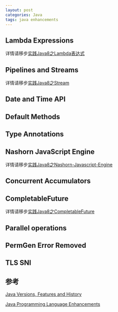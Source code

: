 ```yaml
---
layout: post
categories: Java
tags: java enhancements
---
```


## Lambda Expressions

详情请移步[实践Java8之Lambda表达式](/java/2018/02/25/实践Java8之Lambda表达式/)

## Pipelines and Streams

详情请移步[实践Java8之Stream](/java/2018/02/25/实践Java8之Stream/)

## Date and Time API  

## Default Methods  

## Type Annotations  

## Nashorn JavaScript Engine  

详情请移步[实践Java8之Nashorn-Javascript-Engine](/java/2018/03/29/实践Java8之Nashorn-Javascript-Engine)

## Concurrent Accumulators  

## CompletableFuture

详情请移步[实践Java8之CompletableFuture](/java/2018/03/30/实践Java8之CompletableFuture)

## Parallel operations  

## PermGen Error Removed  

## TLS SNI  

## 参考

[Java Versions, Features and History](https://javapapers.com/core-java/java-features-and-history/)

[Java Programming Language Enhancements](https://docs.oracle.com/javase/8/docs/technotes/guides/language/enhancements.html)